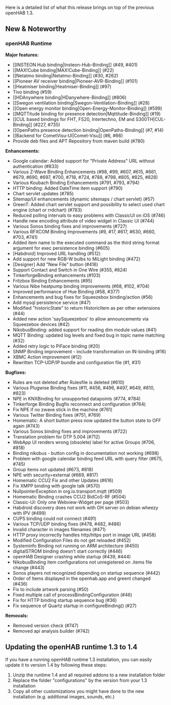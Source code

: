 Here is a detailed list of what this release brings on top of the previous openHAB 1.3.

## New & Noteworthy

### openHAB Runtime

**Major features:**
* [[INSTEON Hub binding|Insteon-Hub-Binding]] (#49, #401)
* [[MAX!Cube binding|MAX!Cube-Binding]] (#22)
* [[Netatmo binding|Netatmo-Binding]] (#30, #262)
* [[Pioneer AV receiver binding|Pioneer-AVR-Binding]] (#101)
* [[Heatmiser binding|Heatmiser-Binding]] (#97)
* Tivo binding (#59)
* [[HDAnywhere binding|HDanywhere-Binding]] (#806)
* [[Swegon ventilation binding|Swegon-Ventilation-Binding]] (#28)
* [[Open energy monitor binding|Open-Energy-Monitor-Binding]] (#599)
* [[MQTTitude binding for presence detection|Mqttitude-Binding]] (#19)
* [[CUL based bindings for FHT, FS20, Intertechno, EM and S300TH|CUL-Binding]] (#227, #735)
* [[OpenPaths presence detection binding|OpenPaths-Binding]] (#7, #14)
* [[Backend for CometVisu-UI|Comet-Visu]] (#6, #66)
* Provide deb files and APT Repository from maven build (#780)

**Enhancements:**
* Google calendar: Added support for "Private Address" URL without authentication (#833)
* Various Z-Wave Binding Enhancements (#98, #99, #607, #615, #661, #679, #690, #697, #700, #718, #724, #788, #798, #805, #825, #828)
* Various Koubach Binding Enhancements (#791, #793, #794)
* HTTP binding: Added DateTime item support (#790)
* Chart servlet updates (#785)
* Sitemap/UI enhancements (dynamic sitemaps / chart servlet) (#57)
* GreenT: Added chart servlet support and possibility to select used chart engine (chart or rrdchart) (#783)
* Reduced polling intervals to easy problems with ClassicUI on iOS (#746)
* Handle new encoding attribute of video widget in Classic UI (#744)
* Various Sonos binding fixes and improvements (#727)
* Various RFXCOM Binding Improvements (#9, #17, #617, #630, #660, #703, #741)
* Added item name to the executed command as the third string format argument for exec persistence binding (#605)
* [Habdroid] Improved URL handling (#512)
* Add support for new RGB-W bulbs to MiLight binding (#472)
* [Designer] Add "New File" button (#416)
* Support Contact and Switch in One Wire (#355, #824)
* TinkerforgeBinding enhancements (#103)
* Fritzbox Binding Enhancements (#95)
* Various Nibe heatpump binding improvements (#68, #102, #704)
* Improved performance of Hue Binding (#58, #377)
* Enhancements and bug fixes for Squeezebox binding/action (#56)
* Add mysql persistence service (#47)
* Modified "historicState" to return HistoricItem as per other extensions (#44)
* Added new action 'saySqueezebox' to allow announcements via Squeezebox devices (#42)
* NikobusBinding: added support for reading dim module values (#41)
* MQTT Binding: updated log levels and fixed bug in topic name matching (#32)
* Added retry logic to PiFace binding (#20)
* SNMP Binding improvement - include transformation on IN-binding (#16)
* XBMC Action improvement (#12)
* Rewritten TCP-UDP/IP bundle and configuration file (#1, #31)

**Bugfixes:**
* Rules are not deleted after Rulesfile is deleted (#610)
* Various Plugwise Binding fixes (#11, #456, #496, #497, #649, #810, #823)
* NPE in KNXBinding for unsupported datapoints (#774, #784)
* Tinkerforge Binding Bugfix reconnect and configuration (#764)
* Fix NPE if no zwave stick in the machine (#761)
* Various Twitter Binding fixes (#751, #769)
* Homematic: A short button press now updated the button state to OFF again (#743)
* Various Sonos binding fixes and improvements (#722)
* Translation problem for DTP 5.004 (#712)
* WebApp UI renders wrong (obsolete) label for active Groups (#706, #818)
* Binding nikobus - button config in documentation not working (#698)
* Problem with google calendar binding feed URL with query filter (#675, #745)
* Group items not updated (#673, #818)
* NPE with security=external (#669, #817)
* Homematic CCU2 Fix and other Updates (#616)
* Fix XMPP binding with google talk (#570)
* NullpointerException in org.io.transport.mqtt (#509)
* Homematic Binding crashes CCU2 BidCoS-RF (#504)
* Classic-UI: Only one Webview-Widget per page (#503)
* Habdroid discovery does not work with OH server on debian wheezy with IPV (#499)
* CUPS binding could not connect (#491)
* Various TCP/UDP binding fixes (#478, #482, #486)
* Invalid character in images filenames (#471)
* HTTP proxy incorrectly handles http/https port in image URL (#458)
* Modified Configuration Files do not get reloaded (#452)
* Systeminfo Binding not running on ARM architecture (#450)
* digitalSTROM binding doesn't start correctly (#446)
* openHAB Designer crashing while startup (#439, #444)
* NikobusBinding item configurations not unregistered on .items file change (#443)
* Sonos players not recognized depending on startup sequence (#442)
* Order of Items displayed in the openhab.app and greent changed (#436)
* Fix to include artwork parsing (#50)
* Fixed multiple call of processBindingConfiguration (#46)
* Fix for HTTP binding startup sequence bug (#36)
* Fix sequence of Quartz startup in configureBinding() (#27)

**Removals:**
* Removed version check (#747)
* Removed api analysis builder (#742)

## Updating the openHAB runtime 1.3 to 1.4

If you have a running openHAB runtime 1.3 installation, you can easily update it to version 1.4 by following these steps:
 1. Unzip the runtime 1.4 and all required addons to a new installation folder
 1. Replace the folder "configurations" by the version from your 1.3 installation
 1. Copy all other customizations you might have done to the new installation (e.g. additional images, sounds, etc.)